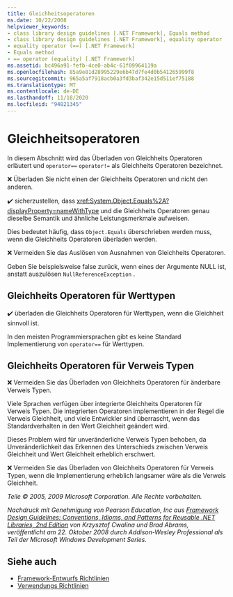 ```yaml
---
title: Gleichheitsoperatoren
ms.date: 10/22/2008
helpviewer_keywords:
- class library design guidelines [.NET Framework], Equals method
- class library design guidelines [.NET Framework], equality operator
- equality operator (==) [.NET Framework]
- Equals method
- == operator (equality) [.NET Framework]
ms.assetid: bc496a91-fefb-4ce0-ab4c-61f09964119a
ms.openlocfilehash: 85a9e81d28995229e6b47d7fe4d0b541265999f8
ms.sourcegitcommit: 965a5af7918acb0a3fd3baf342e15d511ef75188
ms.translationtype: MT
ms.contentlocale: de-DE
ms.lasthandoff: 11/18/2020
ms.locfileid: "94821345"
---
```

# <a name="equality-operators"></a>Gleichheitsoperatoren
In diesem Abschnitt wird das Überladen von Gleichheits Operatoren erläutert und `operator==` `operator!=` als Gleichheits Operatoren bezeichnet.

 ❌ Überladen Sie nicht einen der Gleichheits Operatoren und nicht den anderen.

 ✔️ sicherzustellen, dass <xref:System.Object.Equals%2A?displayProperty=nameWithType> und die Gleichheits Operatoren genau dieselbe Semantik und ähnliche Leistungsmerkmale aufweisen.

 Dies bedeutet häufig, dass `Object.Equals` überschrieben werden muss, wenn die Gleichheits Operatoren überladen werden.

 ❌ Vermeiden Sie das Auslösen von Ausnahmen von Gleichheits Operatoren.

 Geben Sie beispielsweise false zurück, wenn eines der Argumente NULL ist, anstatt auszulösen `NullReferenceException` .

## <a name="equality-operators-on-value-types"></a>Gleichheits Operatoren für Werttypen
 ✔️ überladen die Gleichheits Operatoren für Werttypen, wenn die Gleichheit sinnvoll ist.

 In den meisten Programmiersprachen gibt es keine Standard Implementierung von `operator==` für Werttypen.

## <a name="equality-operators-on-reference-types"></a>Gleichheits Operatoren für Verweis Typen
 ❌ Vermeiden Sie das Überladen von Gleichheits Operatoren für änderbare Verweis Typen.

 Viele Sprachen verfügen über integrierte Gleichheits Operatoren für Verweis Typen. Die integrierten Operatoren implementieren in der Regel die Verweis Gleichheit, und viele Entwickler sind überrascht, wenn das Standardverhalten in den Wert Gleichheit geändert wird.

 Dieses Problem wird für unveränderliche Verweis Typen behoben, da Unveränderlichkeit das Erkennen des Unterschieds zwischen Verweis Gleichheit und Wert Gleichheit erheblich erschwert.

 ❌ Vermeiden Sie das Überladen von Gleichheits Operatoren für Verweis Typen, wenn die Implementierung erheblich langsamer wäre als die Verweis Gleichheit.

 *Teile © 2005, 2009 Microsoft Corporation. Alle Rechte vorbehalten.*

 *Nachdruck mit Genehmigung von Pearson Education, Inc aus [Framework Design Guidelines: Conventions, Idioms, and Patterns for Reusable .NET Libraries, 2nd Edition](https://www.informit.com/store/framework-design-guidelines-conventions-idioms-and-9780321545619) von Krzysztof Cwalina und Brad Abrams, veröffentlicht am 22. Oktober 2008 durch Addison-Wesley Professional als Teil der Microsoft Windows Development Series.*

## <a name="see-also"></a>Siehe auch

- [Framework-Entwurfs Richtlinien](index.md)
- [Verwendungs Richtlinien](usage-guidelines.md)
